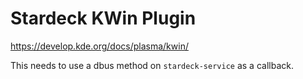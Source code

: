 # Stardeck KWin Plugin

<https://develop.kde.org/docs/plasma/kwin/>

This needs to use a dbus method on `stardeck-service` as a callback.
